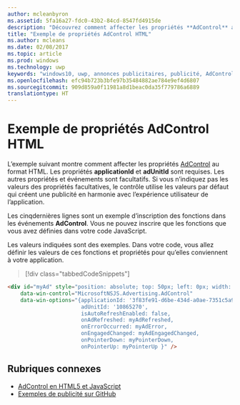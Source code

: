 ```yaml
---
author: mcleanbyron
ms.assetid: 5fa16a27-fdc0-43b2-84cd-8547fd4915de
description: "Découvrez comment affecter les propriétés **AdControl** au format HTML."
title: "Exemple de propriétés AdControl HTML"
ms.author: mcleans
ms.date: 02/08/2017
ms.topic: article
ms.prod: windows
ms.technology: uwp
keywords: "windows10, uwp, annonces publicitaires, publicité, AdControl, HTML, propriétés"
ms.openlocfilehash: efc94b723b3bfe97b35484882ae784e9ef4d6807
ms.sourcegitcommit: 909d859a0f11981a8d1beac0da35f779786a6889
translationtype: HT
---
```

# <a name="adcontrol-html-properties-example"></a>Exemple de propriétés AdControl HTML

L’exemple suivant montre comment affecter les propriétés [AdControl](https://msdn.microsoft.com/library/windows/apps/microsoft.advertising.winrt.ui.adcontrol.aspx) au format HTML. Les propriétés **applicationId** et **adUnitId** sont requises. Les autres propriétés et événements sont facultatifs. Si vous n’indiquez pas les valeurs des propriétés facultatives, le contrôle utilise les valeurs par défaut qui créent une publicité en harmonie avec l’expérience utilisateur de l’application.

Les cinqdernières lignes sont un exemple d’inscription des fonctions dans les événements **AdControl**. Vous ne pouvez inscrire que les fonctions que vous avez définies dans votre code JavaScript.

Les valeurs indiquées sont des exemples. Dans votre code, vous allez définir les valeurs de ces fonctions et propriétés pour qu’elles conviennent à votre application.

> [!div class="tabbedCodeSnippets"]
``` html
<div id="myAd" style="position: absolute; top: 50px; left: 0px; width: 300px; height: 250px; z-index: 1"
    data-win-control="MicrosoftNSJS.Advertising.AdControl"
    data-win-options="{applicationId: '3f83fe91-d6be-434d-a0ae-7351c5a997f1',
                       adUnitId: '10865270',
                       isAutoRefreshEnabled: false,
                       onAdRefreshed: myAdRefreshed,
                       onErrorOccurred: myAdError,
                       onEngagedChanged: myAdEngagedChanged,
                       onPointerDown: myPointerDown,
                       onPointerUp: myPointerUp }" />
```

## <a name="related-topics"></a>Rubriques connexes

* [AdControl en HTML5 et JavaScript](adcontrol-in-html-5-and-javascript.md)
* [Exemples de publicité sur GitHub](http://aka.ms/githubads)

 

